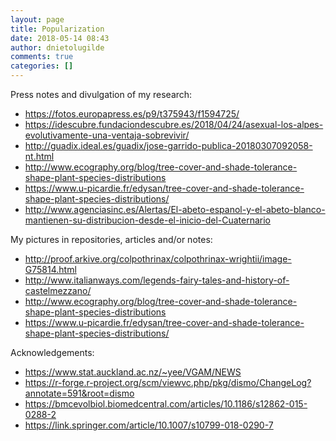 ```yaml
---
layout: page
title: Popularization
date: 2018-05-14 08:43
author: dnietolugilde
comments: true
categories: []
---
```

Press notes and divulgation of my research:
<ul>
	<li><a href="https://fotos.europapress.es/p9/t375943/f1594725/">https://fotos.europapress.es/p9/t375943/f1594725/</a></li>
	<li><a href="https://idescubre.fundaciondescubre.es/2018/04/24/asexual-los-alpes-evolutivamente-una-ventaja-sobrevivir/">https://idescubre.fundaciondescubre.es/2018/04/24/asexual-los-alpes-evolutivamente-una-ventaja-sobrevivir/</a></li>
	<li><a href="http://guadix.ideal.es/guadix/jose-garrido-publica-20180307092058-nt.html">http://guadix.ideal.es/guadix/jose-garrido-publica-20180307092058-nt.html</a></li>
	<li><a href="http://www.ecography.org/blog/tree-cover-and-shade-tolerance-shape-plant-species-distributions">http://www.ecography.org/blog/tree-cover-and-shade-tolerance-shape-plant-species-distributions</a></li>
	<li><a href="https://www.u-picardie.fr/edysan/tree-cover-and-shade-tolerance-shape-plant-species-distributions/">https://www.u-picardie.fr/edysan/tree-cover-and-shade-tolerance-shape-plant-species-distributions/</a></li>
	<li><a href="http://www.agenciasinc.es/Alertas/El-abeto-espanol-y-el-abeto-blanco-mantienen-su-distribucion-desde-el-inicio-del-Cuaternario">http://www.agenciasinc.es/Alertas/El-abeto-espanol-y-el-abeto-blanco-mantienen-su-distribucion-desde-el-inicio-del-Cuaternario</a></li>
</ul>
My pictures in repositories, articles and/or notes:
<ul>
	<li><a href="http://proof.arkive.org/colpothrinax/colpothrinax-wrightii/image-G75814.html">http://proof.arkive.org/colpothrinax/colpothrinax-wrightii/image-G75814.html</a></li>
	<li><a href="http://www.italianways.com/legends-fairy-tales-and-history-of-castelmezzano/">http://www.italianways.com/legends-fairy-tales-and-history-of-castelmezzano/</a></li>
	<li><a href="http://www.ecography.org/blog/tree-cover-and-shade-tolerance-shape-plant-species-distributions">http://www.ecography.org/blog/tree-cover-and-shade-tolerance-shape-plant-species-distributions</a></li>
	<li><a href="https://www.u-picardie.fr/edysan/tree-cover-and-shade-tolerance-shape-plant-species-distributions/">https://www.u-picardie.fr/edysan/tree-cover-and-shade-tolerance-shape-plant-species-distributions/</a></li>
</ul>
Acknowledgements:
<ul>
	<li><a href="https://www.stat.auckland.ac.nz/~yee/VGAM/NEWS">https://www.stat.auckland.ac.nz/~yee/VGAM/NEWS</a></li>
	<li><a href="https://r-forge.r-project.org/scm/viewvc.php/pkg/dismo/ChangeLog?annotate=591&amp;root=dismo">https://r-forge.r-project.org/scm/viewvc.php/pkg/dismo/ChangeLog?annotate=591&amp;root=dismo</a></li>
	<li><a href="https://bmcevolbiol.biomedcentral.com/articles/10.1186/s12862-015-0288-2">https://bmcevolbiol.biomedcentral.com/articles/10.1186/s12862-015-0288-2</a></li>
	<li><a href="https://link.springer.com/article/10.1007/s10799-018-0290-7" target="_blank" rel="noopener">https://link.springer.com/article/10.1007/s10799-018-0290-7</a></li>
</ul>
